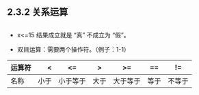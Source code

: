 

## 2.3.2 关系运算


##
* x<=15 结果成立就是 “真” 不成立为 “假”。

* 双目运算：需要两个操作符。（例子：1-1）

| 运算符      | < |  <=  | > | >= | == | != |
| --------   | -----:  | :----:  |  :----:  | :----:  | :----:  | :----:  |
| 名称   | 小于 | 小于等于 | 大于 | 大于等于 | 等于| 不等于 |



